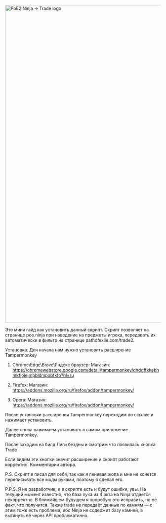 
<img width="1536" height="1024" alt="PoE2 Ninja → Trade logo" src="https://github.com/user-attachments/assets/c6af2158-b7db-4fa6-bfb5-bd2196f9eec4" />

Это мини гайд как установить данный скрипт.
Скрипт позволяет на странице poe.ninja при наведение на предметы игрока, передавать их автоматически в фильтр на странице pathofexile.com/trade2.


Установка.
Для начала нам нужно установить расширение Tampermonkey
1) Chrome\Edge\Brave\Яндекс браузер: Магазин: https://chromewebstore.google.com/detail/tampermonkey/dhdgffkkebhmkfjojejmpbldmpobfkfo?hl=ru

2) Firefox: Магазин: https://addons.mozilla.org/ru/firefox/addon/tampermonkey/

4) Opera: Магазин: https://addons.mozilla.org/ru/firefox/addon/tampermonkey/

После установки расширения Tampermonkey переходим по ссылке и нажимает установить.

Далее снова нажимаем установить в самом приложение Tampermonkey.

После заходим на билд Лиги бездны и смотрим что появилась кнопка Trade

Если видим эти кнопки значит расширение и скрипт работают корректно.
Комментарии автора.

P.S. Скрипт я писал для себя, так как я ленивая жопа и мне не хочется переписывать все моды руками, поэтому я сделал его.

P.P.S. Я не разработчик, и в скрипте есть и будут ошибки, увы. На текущий момент известно, что база лука из 4 акта на Ninja отдаётся некорректно. В ближайшем будущем я попробую это исправить, но не факт, что получится. Также trade не передаёт данные по камням — с этим тоже есть проблема, ибо Ninja не содержит базу камней, а вытянуть её через API проблематично.
